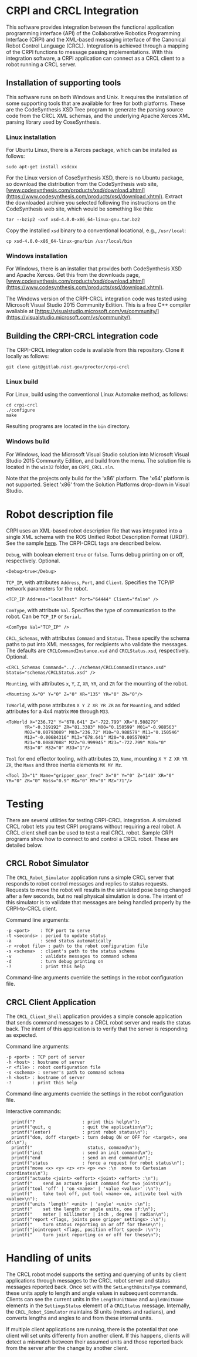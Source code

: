 # CRPI and CRCL Integration
This software provides integration between the functional application programming interface (API) of the Collaborative Robotics Programming Interface (CRPI) and the XML-based messaging interface of the Canonical Robot Control Language (CRCL). Integration is achieved through a mapping of the CRPI functions to message passing implementations. With this integration software, a CRPI application can connect as a CRCL client to a robot running a CRCL server. 
## Installation of supporting tools
This software runs on both Windows and Unix. It requires the installation of some supporting tools that are available for free for both platforms. These are the CodeSynthesis XSD Tree program to generate the parsing source code from the CRCL XML schemas, and the underlying Apache Xerces XML parsing library used by CoseSynthesis. 

### Linux installation

For Ubuntu Linux, there is a Xerces package, which can be installed as follows:
```
sudo apt-get install xsdcxx
```
For the Linux version of CoseSynthesis XSD, there is no Ubuntu package, so download the distribution from the CodeSynthesis web site, [www.codesynthesis.com/products/xsd/download.xhtml](https://www.codesynthesis.com/products/xsd/download.xhtml). Extract the downloaded archive you selected following the instructions on the CodeSynthesis web site, which would be something like this:
```
tar --bzip2 -xvf xsd-4.0.0-x86_64-linux-gnu.tar.bz2
```
Copy the installed `xsd` binary to a conventional locational, e.g., `/usr/local`:
```
cp xsd-4.0.0-x86_64-linux-gnu/bin /usr/local/bin
```

### Windows installation

For Windows, there is an installer that provides both CodeSynthesis XSD and Apache Xerces. Get this from the downloads page, [www.codesynthesis.com/products/xsd/download.xhtml](https://www.codesynthesis.com/products/xsd/download.xhtml).

The Windows version of the CRPI-CRCL integration code was tested using Microsoft Visual Studio 2015 Community Edition. This is a free C++ compiler avaliable at [https://visualstudio.microsoft.com/vs/community/](https://visualstudio.microsoft.com/vs/community/).

## Building the CRPI-CRCL integration code
The CRPI-CRCL integration code is available from this repository. Clone it locally as follows:
```
git clone git@gitlab.nist.gov/proctor/crpi-crcl
```

### Linux build

For Linux, build using the conventional Linux Automake method, as follows:
```
cd crpi-crcl
./configure
make
```

Resulting programs are located in the `bin` directory.

### Windows build

For Windows, load the Microsoft Visual Studio solution into Microsoft Visual Studio 2015 Community Edition, and build from the menu. The solution file is located in the `win32` folder, as `CRPI_CRCL.sln`.

Note that the projects only build for the 'x86' platform. The 'x64' platform is not supported. Select 'x86' from the Solution Platforms drop-down in Visual Studio.

# Robot description file

CRPI uses an XML-based robot description file that was integrated into a single XML schema with the ROS Unified Robot Description Format (URDF). See the sample [here](https://gitlab.nist.gov/gitlab/proctor/crpi-crcl/blob/master/etc/urdf_crpi.xml). The CRPI-CRCL tags are described below.

`Debug`, with boolean element `true` or `false`. Turns debug printing on or off, respectively. Optional. 
```
<Debug>true</Debug>
```

`TCP_IP`, with attributes `Address`, `Port`, and `Client`. Specifies the TCP/IP network parameters for the robot.
```
<TCP_IP Address="localhost" Port="64444" Client="false" />
```

`ComType`, with attribute `Val`. Specifies the type of communication to the robot. Can be `TCP_IP` or `Serial`.
```
<ComType Val="TCP_IP" />
```

`CRCL_Schemas`, with attributes `Command` and `Status`. These specify the schema paths to put into XML messages, for recipients who validate the messages. The defaults are `CRCLCommandInstance.xsd` and `CRCLStatus.xsd`, respectively. Optional. 
```
<CRCL_Schemas Command="../../schemas/CRCLCommandInstance.xsd" Status="schemas/CRCLStatus.xsd" />
```

`Mounting`, with attributes `x`, `Y`, `Z`, `XR`, `YR`, and `ZR` for the mounting of the robot.
```
<Mounting X="0" Y="0" Z="0" XR="135" YR="0" ZR="0"/>
```

`ToWorld`, with pose attributes `X Y Z XR YR ZR` as for `Mounting`, and added attributes for a 4x4 matrix `M00` through `M33`.
```
<ToWorld X="236.72" Y="678.641" Z="-722.799" XR="0.508279"
	   YR="-0.319192" ZR="81.3383" M00="0.150599" M01="-0.988563"
	   M02="0.00793089" M03="236.72" M10="0.988579" M11="0.150546"
	   M12="-0.00684316" M13="678.641" M20="0.00557093"
	   M21="0.00887088" M22="0.999945" M23="-722.799" M30="0"
	   M31="0" M32="0" M33="1"/> 
```
`Tool` for end effector tooling, with attributes `ID`, `Name`, mounting `X Y Z XR YR ZR`, the `Mass` and  three inertia elements `MX MY Mz`.
```
<Tool ID="1" Name="gripper_gear_fred" X="0" Y="0" Z="140" XR="0" YR="0" ZR="0" Mass="0.9" MX="0" MY="0" MZ="71"/> 
```


# Testing

There are several utilities for testing CRPI-CRCL integration. A simulated CRCL robot lets you test CRPI programs without requiring a real robot. A CRCL client shell can be used to test a real CRCL robot. Sample CRPI programs show how to connect to and control a CRCL robot. These are detailed below.

## CRCL Robot Simulator

The `CRCL_Robot_Simulator` application runs a simple CRCL server that responds to robot control messages and replies to status requests. Requests to move the robot will results in the simulated pose being changed after a few seconds, but no real physical simulation is done. The intent of this simulator is to validate that messages are being handled properly by the CRPI-to-CRCL client. 

Command line arguments: 
```
-p <port>    : TCP port to serve
-t <seconds> : period to update status
-a           : send status automatically
-r <robot file> : path to the robot configuration file
-s <schema>  : client's path to the status schema
-v           : validate messages to command schema
-d           : turn debug printing on
-?           : print this help
```
Command-line arguments override the settings in the robot configuration file. 

## CRCL Client Application

The `CRCL_Client_Shell` application provides a simple console application that sends command messages to a CRCL robot server and reads the status back. The intent of this application is to verify that the server is responding as expected. 

Command line arguments: 
```
-p <port> : TCP port of server
-h <host> : hostname of server
-r <file> : robot configuration file
-s <schema> : server's path to command schema
-h <host> : hostname of server
-?        : print this help
```
Command-line arguments override the settings in the robot configuration file. 

Interactive commands:
```
  printf("?                  : print this help\n");
  printf("quit, q            : quit the application\n");
  printf("(enter)            : print robot status\n");
  printf("don, doff <target> : turn debug ON or OFF for <target>, one of:\n");
  printf("                     status, command\n");
  printf("init               : send an init command\n");
  printf("end                : send an end command\n");
  printf("status             : force a request for robot status\n");
  printf("move <x> <y> <z> <r> <p> <w> :\n  move to Cartesian coordinates\n");
  printf("actuate <joint> <effort> <joint> <effort> :\n");
  printf("    send an actuate joint command for two joints\n");
  printf("tool 'off' | 'on <name>' | 'value <value>' :\n");
  printf("    take tool off, put tool <name> on, activate tool with <value>\n");
  printf("units 'length' <unit> | 'angle' <unit> :\n");
  printf("    set the length or angle units, one of:\n");
  printf("    meter | millimeter | inch , degree | radian\n");
  printf("report <flags, joints pose gripper settings> :\n");
  printf("    turn status reporting on or off for these\n");
  printf("jointreport <flags, position effort speed> :\n");
  printf("    turn joint reporting on or off for these\n");
```


# Handling of units

The CRCL robot model supports the setting and querying of units by client applications through messages to the CRCL robot server and status messages reported back. Once set with the `SetLengthUnitsType` command, these units apply to length and angle values in subsequent commands. Clients can see the current units in the `LengthUnitName` and `AngleUnitName` elements in the `SettingsStatus` element of a `CRCLStatus` message. Internally, the `CRCL_Robot_Simulator` maintains SI units (meters and radians), and converts lengths and angles to and from these internal units. 

If multiple client applications are running, there is the potential that one client will set units differenty from another client. If this happens, clients will detect a mismatch between their assumed units and those reported back from the server after the change by another client. 




